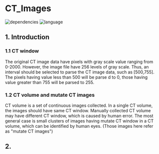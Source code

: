 # CT_Images
![dependencies](https://img.shields.io/badge/Dependencies-Processing_2.x-blue)
![language](https://img.shields.io/badge/Language-Java-red)


## 1. Introduction
### 1.1 CT window
The original CT image data have pixels with gray scale value ranging from 0-2000.
However, the image file have 256 levels of gray scale. Thus, an interval should be selected to parse the CT image data, such as [500,755]. The pixels having value less than 500 will be parse d to 0, those having value greater than 755 will be parsed to 255.

### 1.2 CT volume and mutate CT images
CT volume is a set of continuous images collected. 
In a single CT volume, the images should have same CT window. 
Manually collected CT volume may have different CT window, which is caused by human error. The most general case is small clusters of images having mutate CT window in a CT volume, which can be identified by human eyes. (Those images here refer as "mutate CT images")

## 2.  





